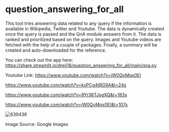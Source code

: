 # question_answering_for_all
This tool tries answering data related to any query if the information is available in Wikipedia, Twitter and Youtube. The data is dynamically created once the query is passed and the QnA module answers from it. The data is ranked and prioritized based on the query. Images and Youtube videos are fetched with the help of a couple of packages. Finally, a summary will be created and auto-downloaded for the reference.

You can check out the app here: https://share.streamlit.io/dreji18/question_answering_for_all/main/qna.py

Youtube Link: https://www.youtube.com/watch?v=jW0QyMqx0EI

https://www.youtube.com/watch?v=kxPCg4tRG9A&t=24s

https://www.youtube.com/watch?v=9Yr36TJsgXQ&t=183s

https://www.youtube.com/watch?v=jW0QyMqx0EI&t=107s

![639436](https://user-images.githubusercontent.com/49631017/112262143-26903c00-8c93-11eb-8331-963d47635fbe.jpg)

Image Source: Google Images
